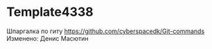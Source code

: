 # Template4338
Шпаргалка по гиту https://github.com/cyberspacedk/Git-commands
Изменено: Денис Масютин
